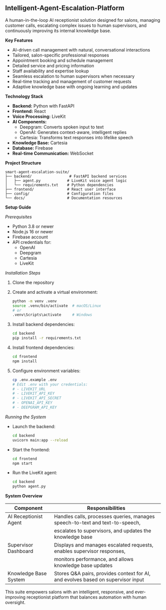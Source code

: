 ## Intelligent-Agent-Escalation-Platform

A human-in-the-loop AI receptionist solution designed for salons, managing customer calls, escalating complex issues to human supervisors, and continuously improving its internal knowledge base.

**Key Features**

- AI-driven call management with natural, conversational interactions
- Tailored, salon-specific professional responses
- Appointment booking and schedule management
- Detailed service and pricing information
- Staff availability and expertise lookup
- Seamless escalation to human supervisors when necessary
- Real-time tracking and management of customer requests
- Adaptive knowledge base with ongoing learning and updates

**Technology Stack**

- **Backend:** Python with FastAPI
- **Frontend:** React
- **Voice Processing:** LiveKit
- **AI Components:**
  - Deepgram: Converts spoken input to text
  - OpenAI: Generates context-aware, intelligent replies
  - Cartesia: Transforms text responses into lifelike speech
- **Knowledge Base:** Cartesia
- **Database:** Firebase
- **Real-time Communication:** WebSocket

**Project Structure**

```
smart-agent-escalation-suite/
├── backend/                 # FastAPI backend services
│   ├── agent.py            # LiveKit voice agent logic
│   └── requirements.txt    # Python dependencies
├── frontend/               # React user interface
├── config/                 # Configuration files
└── docs/                   # Documentation resources
```

**Setup Guide**

*Prerequisites*

- Python 3.8 or newer
- Node.js 16 or newer
- Firebase account
- API credentials for:
  - OpenAI
  - Deepgram
  - Cartesia
  - LiveKit

*Installation Steps*

1. Clone the repository

2. Create and activate a virtual environment:

   ```bash
   python -m venv .venv
   source .venv/bin/activate  # macOS/Linux
   # or
   .venv\Scripts\activate     # Windows
   ```

3. Install backend dependencies:

   ```bash
   cd backend
   pip install -r requirements.txt
   ```

4. Install frontend dependencies:

   ```bash
   cd frontend
   npm install
   ```

5. Configure environment variables:

   ```bash
   cp .env.example .env
   # Edit .env with your credentials:
   # - LIVEKIT_URL
   # - LIVEKIT_API_KEY
   # - LIVEKIT_API_SECRET
   # - OPENAI_API_KEY
   # - DEEPGRAM_API_KEY
   ```

*Running the System*

- Launch the backend:

  ```bash
  cd backend
  uvicorn main:app --reload
  ```

- Start the frontend:

  ```bash
  cd frontend
  npm start
  ```

- Run the LiveKit agent:

  ```bash
  cd backend
  python agent.py
  ```

**System Overview**

| Component                 | Responsibilities                                                                 |
|---------------------------|----------------------------------------------------------------------------------|
| AI Receptionist Agent     | Handles calls, processes queries, manages speech-to-text and text-to-speech,     |
|                           | escalates to supervisors, and updates the knowledge base                         |
| Supervisor Dashboard      | Displays and manages escalated requests, enables supervisor responses,           |
|                           | monitors performance, and allows knowledge base updates                          |
| Knowledge Base System     | Stores Q&A pairs, provides context for AI, and evolves based on supervisor input |

This suite empowers salons with an intelligent, responsive, and ever-improving receptionist platform that balances automation with human oversight.
